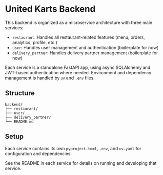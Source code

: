 # United Karts Backend

This backend is organized as a microservice architecture with three main services:

- `restaurant`: Handles all restaurant-related features (menu, orders, analytics, profile, etc.)
- `user`: Handles user management and authentication (boilerplate for now)
- `delivery_partner`: Handles delivery partner management (boilerplate for now)

Each service is a standalone FastAPI app, using async SQLAlchemy and JWT-based authentication where needed. Environment and dependency management is handled by `uv` and `.env` files.

## Structure

```
backend/
├── restaurant/
├── user/
├── delivery_partner/
└── README.md
```

## Setup

Each service contains its own `pyproject.toml`, `.env`, and `uv.yaml` for configuration and dependencies.

See the README in each service for details on running and developing that service. 